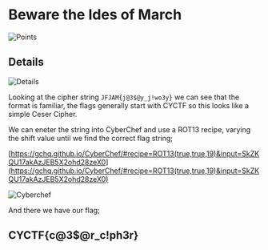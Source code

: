 # Beware the Ides of March

![Points](http://img.shields.io/badge/Points-50-brightgreen?style=for-the-badge)

## Details

![Details]()

Looking at the cipher string `JFJAM{j@3$@y_j!wo3y}` we can see that the format is familiar, the flags generally start with CYCTF so this looks like a simple Ceser Cipher.

We can eneter the string into CyberChef  and use a ROT13 recipe, varying the shift value until we find the correct flag string;

[https://gchq.github.io/CyberChef/#recipe=ROT13(true,true,19)&input=SkZKQU17akAzJEB5X2ohd28zeX0](https://gchq.github.io/CyberChef/#recipe=ROT13(true,true,19)&input=SkZKQU17akAzJEB5X2ohd28zeX0)

![Cyberchef]()

And there we have our flag;

## CYCTF{c@3$@r_c!ph3r}
